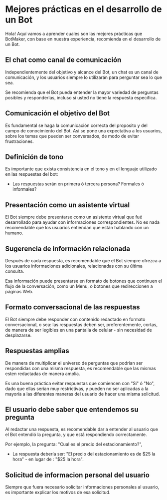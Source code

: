 # Mejores prácticas en el desarrollo de un Bot

Hola! Aquí vamos a aprender cuales son las mejores prácticas que BotMaker, con base en nuestra experiencia, recomienda en el desarrollo de un Bot.

## El chat como canal de comunicación

Independientemente del objetivo y alcance del Bot, un chat es un canal de comunicación, y los usuarios siempre lo utilizarán para perguntar sea lo que sea.

Se recomienda que el Bot pueda entender la mayor variedad de perguntas posibles y responderlas, incluso si usted no tiene la respuesta especifica. 

## Comunicación el objetivo del Bot

Es fundamental se haga la comunicación correcta del proposito y del campo de conocimiento del Bot. Asi se pone una expectativa a los usuarios, sobre los temas que pueden ser conversados, de modo de evitar frustraciones.

## Definición de tono
Es importante que exista consistencia en el tono y en el lenguaje utilizado en las respuestas del bot:

- Las respuestas serán en primera ó tercera persona? Formales ó informales?

## Presentación como un asistente virtual

El Bot siempre debe presentarse como un asistente virtual que fué desarrollado para ayudar con informaciones correspondientes. No es nada recomendable que los usuarios entiendan que están hablando con un humano.

## Sugerencia de información relacionada

Después de cada respuesta, es recomendable que el Bot siempre ofrezca a los usuarios informaciones adicionales, relacionadas con su última consulta. 

Esa información puede presentarse en formato de botones que continuen el flujo de la conversación, como un Menu, o botones que redireccionen a páginas Web. 

## Formato conversacional de las respuestas

El Bot siempre debe responder con contenido redactado en formato conversacional, o sea: las respuestas deben ser, preferentemente, cortas, de manera de ser legibles en una pantalla de celular - sin necesidad de desplazarse.

## Respuestas amplias

De manera de multiplicar el universo de perguntas que podrían ser respondidas con una misma respuesta, es recomendable que las mismas esten redactadas de manera amplia.

Es una buena práctica evitar respuestas que comiencen con "Si" ó "No", dado que ellas serían muy restrictivas, y pueden no ser aplicadas a la mayoría a las diferentes maneras del usuario de hacer una misma solicitud.

## El usuario debe saber que entendemos su pregunta

Al redactar una respuesta, es recomendable dar a entender al usuario que el Bot entendió la pregunta, y que está respondiendo correctamente.

Por ejemplo, la pregunta: 
"Cual es el precio del estacionamiento?",
- La respuesta debería ser: "El precio del estacionamiento es de $25 la hora" - en lugar de : "$25 la hora".

## Solicitud de informacion personal del usuario

Siempre que fuera necesario solicitar informaciones personales al usuario, es importante explicar los motivos de esa solicitud.
<!--stackedit_data:
eyJoaXN0b3J5IjpbLTE3NTUxMjM0NTVdfQ==
-->
